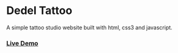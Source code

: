 # Dedel Tattoo

A simple tattoo studio website built with html, css3 and javascript.

### [Live Demo](https://dedeltattoo.netlify.app/)
